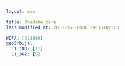 ```yaml
---
layout: map

title: Obedska bara
last_modified_at: 2018-05-18T00:19:11+02:00

WDPA: [328840]
geoSrbija:
  L1_183: [11]
  L1_362: [5]
---
```

